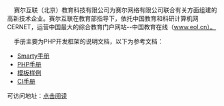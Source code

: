 &nbsp;&nbsp;&nbsp;&nbsp;赛尔互联（北京）教育科技有限公司为赛尔网络有限公司联合有关方面组建的高新技术企业。赛尔互联在教育部指导下，依托中国教育和科研计算机网CERNET，运营中国最大的综合教育门户网站--中国教育在线（www.eol.cn）。

&nbsp;&nbsp;&nbsp;&nbsp;手册主要为PHP开发框架的说明文档，以下为参考文档：
 * [Smarty手册](http://www.php100.com/manual/smarty3/)
 * [PHP手册](http://php.net/manual/zh/)
 * [模板样例](http://192.241.236.31/themes/preview/smartadmin/1.8.x/ajax/index.html#ajax/dashboard-social.html)
 * [CI手册](http://codeigniter.org.cn/user_guide/)
 
 
可访问地址：[点击阅读](https://githen.gitbooks.io/dev_book/content/)
